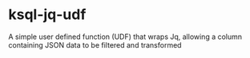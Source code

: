 # ksql-jq-udf
A simple user defined function (UDF) that wraps Jq, allowing a column containing JSON data to be filtered and transformed
